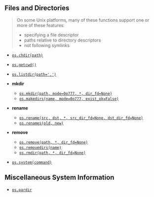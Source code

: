 ## Files and Directories

> On some Unix platforms, many of these functions support one or more of these features:
> 
> - specifying a file descriptor
> - paths relative to directory descriptors
> - not following symlinks

- [`os.chdir(path)`](https://docs.python.org/3/library/os.html#os.chdir)

- [`os.getcwd()`](https://docs.python.org/3/library/os.html#os.getcwd)

- [`os.listdir(path='.')`](https://docs.python.org/3/library/os.html#os.listdir)

- **mkdir**
    - [`os.mkdir(path, mode=0o777, *, dir_fd=None)`](https://docs.python.org/3/library/os.html#os.mkdir)
    - [`os.makedirs(name, mode=0o777, exist_ok=False)`](https://docs.python.org/3/library/os.html#os.makedirs)

- **rename**
    - [`os.rename(src, dst, *, src_dir_fd=None, dst_dir_fd=None)`](https://docs.python.org/3/library/os.html#os.rename)
    - [`os.renames(old, new)`](https://docs.python.org/3/library/os.html#os.renames)

- **remove**
    - [`os.remove(path, *, dir_fd=None)`](https://docs.python.org/3/library/os.html#os.remove)
    - [`os.removedirs(name)`](https://docs.python.org/3/library/os.html#os.removedirs)
    - [`os.rmdir(path, *, dir_fd=None)`](https://docs.python.org/3/library/os.html#os.rmdir)

- [`os.system(command)`](https://docs.python.org/3/library/os.html#os.system)

## Miscellaneous System Information

- [`os.pardir`](https://docs.python.org/3/library/os.html#os.pardir)

